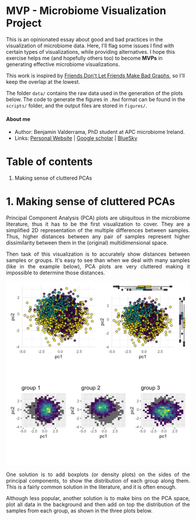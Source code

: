 # MVP - Microbiome Visualization Project

This is an opinionated essay about good and bad practices in the visualization of microbiome data. Here, I'll flag some issues I find with certain types of visualizations, while providing alternatives. I hope this exercise helps me (and hopefully others too) to become **MVPs** in generating effective microbiome visualizations.

This work is inspired by [Friends Don't Let Friends Make Bad Graphs](https://github.com/cxli233/FriendsDontLetFriends/tree/main?tab=readme-ov-file), so I'll keep the overlap at the lowest.

The folder `data/` contains the raw data used in the generation of the plots below. The code to generate the figures in `.Rmd` format can be found in the `scripts/` folder, and the output files are stored in `figures/`.


#### **About me**
* Author: Benjamin Valderrama, PhD student at APC microbiome Ireland.
* Links: [Personal Website](https://benjamin-valderrama.github.io/) | [Google scholar](https://scholar.google.com/citations?user=fteDslYAAAAJ&hl=es) | [BlueSky](https://bsky.app/profile/bvalderrama.bsky.social) 


# Table of contents

1. Making sense of cluttered PCAs

# 1. Making sense of cluttered PCAs

<div align="justify"> Principal Component Analysis (PCA) plots are ubiquitous in the microbiome literature, thus it has to be the first visualization to cover. They are a simplified 2D representation of the multiple differences between samples. Thus, higher distances between any pair of samples represent higher dissimilarity between them in the (original) multidimensional space. 

Then task of this visualization is to accurately show distances between samples or groups. It's easy to see than when we deal with many samples (like in the example below), PCA plots are very cluttered making it impossible to determine those distances.</div>

![cluttered_pcas](https://github.com/Benjamin-Valderrama/MVP/blob/main/figures/alternatives_to_cluttered_pca.png)

<div align="justify"> One solution is to add boxplots (or density plots) on the sides of the principal components, to show the distribution of each group along them. This is a fairly common solution in the literature, and it is often enough. 

Although less popular, another solution is to make bins on the PCA space, plot all data in the background and then add on top the distribution of the samples from each group, as shown in the three plots below.</div>